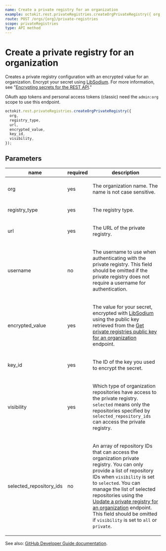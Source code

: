 ```yaml
---
name: Create a private registry for an organization
example: octokit.rest.privateRegistries.createOrgPrivateRegistry({ org, registry_type, url, encrypted_value, key_id, visibility })
route: POST /orgs/{org}/private-registries
scope: privateRegistries
type: API method
---
```


# Create a private registry for an organization

Creates a private registry configuration with an encrypted value for an organization. Encrypt your secret using [LibSodium](https://libsodium.gitbook.io/doc/bindings_for_other_languages). For more information, see "[Encrypting secrets for the REST API](https://docs.github.com/rest/guides/encrypting-secrets-for-the-rest-api)."

OAuth app tokens and personal access tokens (classic) need the `admin:org` scope to use this endpoint.

```js
octokit.rest.privateRegistries.createOrgPrivateRegistry({
  org,
  registry_type,
  url,
  encrypted_value,
  key_id,
  visibility,
});
```

## Parameters

<table>
  <thead>
    <tr>
      <th>name</th>
      <th>required</th>
      <th>description</th>
    </tr>
  </thead>
  <tbody>
    <tr><td>org</td><td>yes</td><td>

The organization name. The name is not case sensitive.

</td></tr>
<tr><td>registry_type</td><td>yes</td><td>

The registry type.

</td></tr>
<tr><td>url</td><td>yes</td><td>

The URL of the private registry.

</td></tr>
<tr><td>username</td><td>no</td><td>

The username to use when authenticating with the private registry. This field should be omitted if the private registry does not require a username for authentication.

</td></tr>
<tr><td>encrypted_value</td><td>yes</td><td>

The value for your secret, encrypted with [LibSodium](https://libsodium.gitbook.io/doc/bindings_for_other_languages) using the public key retrieved from the [Get private registries public key for an organization](https://docs.github.com/rest/private-registries/organization-configurations#get-private-registries-public-key-for-an-organization) endpoint.

</td></tr>
<tr><td>key_id</td><td>yes</td><td>

The ID of the key you used to encrypt the secret.

</td></tr>
<tr><td>visibility</td><td>yes</td><td>

Which type of organization repositories have access to the private registry. `selected` means only the repositories specified by `selected_repository_ids` can access the private registry.

</td></tr>
<tr><td>selected_repository_ids</td><td>no</td><td>

An array of repository IDs that can access the organization private registry. You can only provide a list of repository IDs when `visibility` is set to `selected`. You can manage the list of selected repositories using the [Update a private registry for an organization](https://docs.github.com/rest/private-registries/organization-configurations#update-a-private-registry-for-an-organization) endpoint. This field should be omitted if `visibility` is set to `all` or `private`.

</td></tr>
  </tbody>
</table>

See also: [GitHub Developer Guide documentation](https://docs.github.com/rest/private-registries/organization-configurations#create-a-private-registry-for-an-organization).

